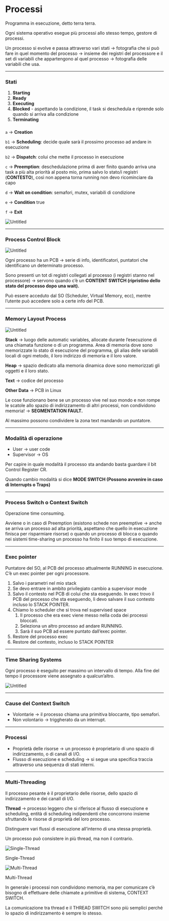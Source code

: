 # Processi

Programma in esecuzione, detto terra terra.

Ogni sistema operativo esegue più processi allo stesso tempo, gestore di processi.

Un processo si evolve e passa attraverso vari stati → fotografia che si può fare in quel momento del processo → insieme dei registri del processore e il set di variabili che appartengono al quel processo → fotografia delle variabili che usa.

---

### Stati

1. **Starting**
2. **Ready**
3. **Executing**
4. **Blocked** - aspettando la condizione, il task si deschedula e riprende solo quando si arriva alla condizione
5. **Terminating**

###

`a` → **Creation**

`b1` → **Scheduling**: decide quale sarà il prossimo processo ad andare in esecuzione

`b2` → **Dispatch**: colui che mette il processo in esecuzione

`c` → **Preemption**: deschedulazione prima di aver finito quando arriva una task a più alta priorità al posto mio, prima salvo lo stato/i registri (**CONTESTO**), così non appena torna running non devo ricominciare da capo

`d` → **Wait on condition**: semafori, mutex, variabili di condizione

`e` → **Condition** true

`f` → **Exit**

![Untitled](images/Processes%20and%20Threads/Untitled.png)

---

### Process Control Block

![Untitled](images/Processes%20and%20Threads/Untitled%201.png)

Ogni processo ha un PCB → serie di info, identificatori, puntatori che identificano un determinato processo.

Sono presenti un tot di registri collegati al processo (i registri stanno nel processore) → servono quando c’è un **CONTENT SWITCH (ripristino dello stato del processo dopo una wait).**

Può essere acceduto dal SO (Scheduler, Virtual Memory, ecc), mentre l’utente può accedere solo a certe info del PCB.

---

### Memory Layout Process

![Untitled](images/Processes%20and%20Threads/Untitled%202.png)

**Stack** → luogo delle automatic variables, allocate durante l’esecuzione di una chiamata funzione o di un programma. Area di memoria dove sono memorizzate lo stato di esecuzione del programma, gli alias delle variabili locali di ogni metodo, il loro indirizzo di memoria e il loro valore.

**Heap** → spazio dedicato alla memoria dinamica dove sono memorizzati gli oggetti e il loro stato.

**Text** → codice del processo

**Other Data** → PCB in Linux

Le cose funzionano bene se un processo vive nel suo mondo e non rompe le scatole allo spazio di indirizzamento di altri processi, non condividono memoria! → **SEGMENTATION FAULT.** 

Al massimo possono condividere la zona text mandando un puntatore.

---

### Modalità di operazione

- User → user code
- Supervisor → OS

Per capire in quale modalità il processo sta andando basta guardare il bit Control Register CR. 

Quando cambio modalità si dice **MODE SWITCH (**Possono avvenire in caso di Interrupts o Traps**)**

---

### Process Switch o Context Switch

Operazione time consuming.

Avviene o in caso di Preemption (esistono schede non preemptive → anche se arriva un processo ad alta priorità, aspettano che quello in esecuzione finisca per risparmiare risorse) o quando un processo di blocca o quando nei sistemi time-sharing un processo ha finito il suo tempo di esecuzione.

---

### Exec pointer

Puntatore del SO, al PCB del processo attualmente RUNNING in esecuzione. C’è un exec pointer per ogni processore. 

1. Salvo i parametri nel mio stack
2. Se devo entrare in ambito privilegiato cambio a supervisor mode
3. Salvo il contesto nel PCB di colui che sta eseguendo. In exec trovo il PCB del processo che sta eseguendo, lì devo salvare il suo contesto incluso lo STACK POINTER.
4. Chiamo lo scheduler che si trova nel supervised space
    1. Il processo che era exec viene messo nella coda dei processi bloccati.
    2. Seleziona un altro processo ad andare RUNNING.
    3. Sarà il suo PCB ad essere puntato dall’exec pointer.
5. Restore del processo exec
6. Restore del contesto, incluso lo STACK POINTER

---

### Time Sharing Systems

Ogni processo è eseguito per massimo un intervallo di tempo. Alla fine del tempo il processore viene assegnato a qualcun’altro.

![Untitled](images/Processes%20and%20Threads/Untitled%203.png)

---

### Cause del Context Switch

- Volontarie → il processo chiama una primitiva bloccante, tipo semafori.
- Non volontario → triggherato da un interrupt.

---

### Processi

- Proprietà delle risorse → un processo è proprietario di uno spazio di indirizzamento, o di canali di I/O.
- Flusso di esecuzione e scheduling → si segue una specifica traccia attraverso una sequenza di stati interni.

---

### Multi-Threading

Il processo pesante è il proprietario delle risorse, dello spazio di indirizzamento e dei canalI di I/O.

**Thread** → processo leggero che si riferisce al flusso di esecuzione e scheduling, entità di scheduling indipendenti che concorrono insieme sfruttando le risorse di proprietà del loro processo.

Distinguere vari flussi di esecuzione all’interno di una stessa proprietà.

Un processo può consistere in più thread, ma non il contrario.

![Single-Thread](images/Processes%20and%20Threads/Untitled%204.png)

Single-Thread

![Multi-Thread](images/Processes%20and%20Threads/Untitled%205.png)

Multi-Thread

In generale i processi non condividono memoria, ma per comunicare c’è bisogno di effettuare delle chiamate a primitive di sistema, CONTEXT SWITCH.

La comunicazione tra thread e il THREAD SWITCH sono più semplici perché lo spazio di indirizzamento è sempre lo stesso.
